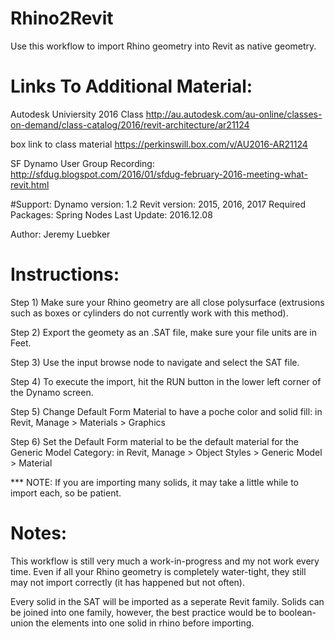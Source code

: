 # Rhino2Revit
Use this workflow to import Rhino geometry into Revit as native geometry.




# Links To Additional Material:

Autodesk Univiersity 2016 Class
http://au.autodesk.com/au-online/classes-on-demand/class-catalog/2016/revit-architecture/ar21124

box link to class material
https://perkinswill.box.com/v/AU2016-AR21124


SF Dynamo User Group Recording:
http://sfdug.blogspot.com/2016/01/sfdug-february-2016-meeting-what-revit.html

#Support:
Dynamo version: 1.2
Revit version: 2015, 2016, 2017
Required Packages: Spring Nodes
Last Update: 2016.12.08

Author: Jeremy Luebker

# Instructions:
Step 1)	Make sure your Rhino geometry are all 	close polysurface (extrusions such as boxes 	or cylinders do not currently work with this 	method).

Step 2) 	Export the geomety as an .SAT file, make 	sure your file units are in Feet.

Step 3)	Use the input browse node to navigate and 	select the SAT file.

Step 4) 	To execute the import, hit the RUN button 	in the lower left corner of the Dynamo 	screen. 

Step 5) 	Change Default Form Material to have a 	poche color and solid fill: in Revit, Manage 	> Materials > Graphics

Step 6) Set the Default Form material to be the default material for the Generic Model Category: in Revit, Manage > Object Styles > Generic Model > Material


*** NOTE: If you are importing many solids, it may take a little while to import each, so be patient.


# Notes:
This workflow is still very much a work-in-progress and my not work every time. Even if all your Rhino geometry is completely water-tight, they still may not import correctly (it has happened but not often).

Every solid in the SAT will be imported as a seperate Revit family. Solids can be joined into one family, however, the best practice would be to boolean-union the elements into one solid in rhino before importing.

